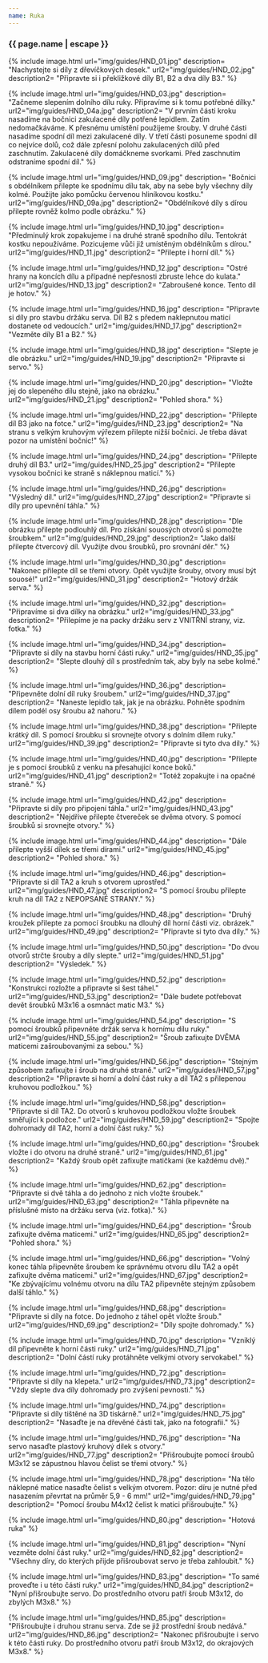 ```yaml
---
name: Ruka
---
```

### {{ page.name | escape }}

{% include image.html
    url="img/guides/HND_01.jpg"
    description=
        "Nachystejte si díly z dřevíčkových desek."
    url2="img/guides/HND_02.jpg"
    description2=
        "Připravte si i překližkové díly B1, B2 a dva díly B3."
%}

 {% include image.html
    url="img/guides/HND_03.jpg"
    description=
        "Začneme slepením dolního dílu ruky. Připravíme si k tomu potřebné dílky."
    url2="img/guides/HND_04a.jpg"
    description2=
        "V prvním části kroku nasadíme na bočnici zakulacené díly potřené lepidlem. Zatím nedomačkáváme. K přesnému umístění použijeme šrouby. V druhé části nasadíme spodní díl mezi zakulacené díly. V třetí části posuneme spodní díl co nejvíce dolů, což dále zpřesní polohu zakulacených dílů před zaschnutím. Zakulacené díly domáčkneme svorkami. Před zaschnutím odstraníme spodní díl."
%}

{% include image.html
    url="img/guides/HND_09.jpg"
    description=
        "Bočnici s obdélníkem přilepte ke spodnímu dílu tak, aby na sebe byly všechny díly kolmé. Použijte jako pomůcku červenou hliníkovou kostku."
    url2="img/guides/HND_09a.jpg"
    description2=
        "Obdélníkové díly s dírou přilepte rovněž kolmo podle obrázku."
 %}

 {% include image.html
    url="img/guides/HND_10.jpg"
    description=
        "Předminulý krok zopakujeme i na druhé straně spodního dílu. Tentokrát kostku nepoužíváme. Pozicujeme vůči již umístěným obdélníkům s dírou."
    url2="img/guides/HND_11.jpg"
    description2=
        "Přilepte i horní díl."
 %}

  {% include image.html
    url="img/guides/HND_12.jpg"
    description=
        "Ostré hrany na koncích dílu a případné nepřesnosti zbruste lehce do kulata."
    url2="img/guides/HND_13.jpg"
    description2=
        "Zabroušené konce. Tento díl je hotov."
 %}

{% include image.html
    url="img/guides/HND_16.jpg"
    description=
        "Připravte si díly pro stavbu držáku serva. Díl B2 s předem naklepnutou maticí dostanete od vedoucích."
    url2="img/guides/HND_17.jpg"
    description2=
        "Vezměte díly B1 a B2."
 %}

 {% include image.html
    url="img/guides/HND_18.jpg"
    description=
        "Slepte je dle obrázku."
    url2="img/guides/HND_19.jpg"
    description2=
        "Připravte si servo."
 %}

 {% include image.html
    url="img/guides/HND_20.jpg"
    description=
        "Vložte jej do slepeného dílu stejně, jako na obrázku."
    url2="img/guides/HND_21.jpg"
    description2=
        "Pohled shora."
 %}

 {% include image.html
    url="img/guides/HND_22.jpg"
    description=
        "Přilepte díl B3 jako na fotce."
    url2="img/guides/HND_23.jpg"
    description2=
        "Na stranu s velkým kruhovým výřezem přilepte nižší bočnici. Je třeba dávat pozor na umístění bočnic!"
 %}

 {% include image.html
    url="img/guides/HND_24.jpg"
    description=
        "Přilepte druhý díl B3."
    url2="img/guides/HND_25.jpg"
    description2=
        "Přilepte vysokou bočnici ke straně s náklepnou maticí."
 %}

 {% include image.html
    url="img/guides/HND_26.jpg"
    description=
        "Výsledný díl."
    url2="img/guides/HND_27.jpg"
    description2=
        "Připravte si díly pro upevnění táhla."
 %}

 {% include image.html
    url="img/guides/HND_28.jpg"
    description=
        "Dle obrázku přilepte podlouhlý díl. Pro získání souosých otvorů si pomožte šroubkem."
    url2="img/guides/HND_29.jpg"
    description2=
        "Jako další přilepte čtvercový díl. Využijte dvou šroubků, pro srovnání děr."
 %}

  {% include image.html
    url="img/guides/HND_30.jpg"
    description=
        "Nakonec přilepte díl se třemi otvory. Opět využijte šrouby, otvory musí být souosé!"
    url2="img/guides/HND_31.jpg"
    description2=
        "Hotový držák serva."
 %}

 {% include image.html
    url="img/guides/HND_32.jpg"
    description=
        "Připravíme si dva dílky na obrázku."
    url2="img/guides/HND_33.jpg"
    description2=
        "Přilepíme je na packy držáku serv z VNITŘNÍ strany, viz. fotka."
 %}

  {% include image.html
    url="img/guides/HND_34.jpg"
    description=
        "Připravte si díly na stavbu horní části ruky."
    url2="img/guides/HND_35.jpg"
    description2=
        "Slepte dlouhý díl s prostředním tak, aby byly na sebe kolmé."
 %}

 {% include image.html
    url="img/guides/HND_36.jpg"
    description=
        "Připevněte dolní díl ruky šroubem."
    url2="img/guides/HND_37.jpg"
    description2=
        "Naneste lepidlo tak, jak je na obrázku. Pohněte spodním dílem podél osy šroubu až nahoru."
 %}

 {% include image.html
    url="img/guides/HND_38.jpg"
    description=
        "Přilepte krátký díl. S pomocí šroubku si srovnejte otvory s dolním dílem ruky."
    url2="img/guides/HND_39.jpg"
    description2=
        "Připravte si tyto dva díly."
 %}

 {% include image.html
    url="img/guides/HND_40.jpg"
    description=
        "Přilepte je s pomocí šroubků z venku na přesahující konce boků."
    url2="img/guides/HND_41.jpg"
    description2=
        "Totéž zopakujte i na opačné straně."
 %}

  {% include image.html
    url="img/guides/HND_42.jpg"
    description=
        "Připravte si díly pro připojení táhla."
    url2="img/guides/HND_43.jpg"
    description2=
        "Nejdříve přilepte čtvereček se dvěma otvory. S pomocí šroubků si srovnejte otvory."
 %}

 {% include image.html
    url="img/guides/HND_44.jpg"
    description=
        "Dále přilepte vyšší dílek se třemi dírami."
    url2="img/guides/HND_45.jpg"
    description2=
        "Pohled shora."
 %}

  {% include image.html
    url="img/guides/HND_46.jpg"
    description=
        "Připravte si díl TA2 a kruh s otvorem uprostřed."
    url2="img/guides/HND_47.jpg"
    description2=
        "S pomocí šroubu přilepte kruh na díl TA2 z NEPOPSANÉ STRANY."
 %}

 {% include image.html
    url="img/guides/HND_48.jpg"
    description=
        "Druhý kroužek přilepte za pomocí šroubku na dlouhý díl horní části viz. obrázek."
    url2="img/guides/HND_49.jpg"
    description2=
        "Připravte si tyto dva díly."
 %}

 {% include image.html
    url="img/guides/HND_50.jpg"
    description=
        "Do dvou otvorů strčte šrouby a díly slepte."
    url2="img/guides/HND_51.jpg"
    description2=
        "Výsledek."
 %}

  {% include image.html
    url="img/guides/HND_52.jpg"
    description=
        "Konstrukci rozložte a připravte si šest táhel."
    url2="img/guides/HND_53.jpg"
    description2=
        "Dále budete potřebovat devět šroubků M3x16 a osmnáct matic M3."
 %}

  {% include image.html
    url="img/guides/HND_54.jpg"
    description=
        "S pomocí šroubků připevněte držák serva k hornímu dílu ruky."
    url2="img/guides/HND_55.jpg"
    description2=
        "Šroub zafixujte DVĚMA maticemi zašroubovanými za sebou."
 %}

  {% include image.html
    url="img/guides/HND_56.jpg"
    description=
        "Stejným způsobem zafixujte i šroub na druhé straně."
    url2="img/guides/HND_57.jpg"
    description2=
        "Připravte si horní a dolní část ruky a díl TA2 s přilepenou kruhovou podložkou."
 %}

  {% include image.html
    url="img/guides/HND_58.jpg"
    description=
        "Připravte si díl TA2. Do otvorů s kruhovou podložkou vložte šroubek směřující k podložce."
    url2="img/guides/HND_59.jpg"
    description2=
        "Spojte dohromady díl TA2, horní a dolní část ruky."
 %}

 {% include image.html
    url="img/guides/HND_60.jpg"
    description=
        "Šroubek vložte i do otvoru na druhé straně."
    url2="img/guides/HND_61.jpg"
    description2=
        "Každý šroub opět zafixujte matičkami (ke každému dvě)."
 %}

 {% include image.html
    url="img/guides/HND_62.jpg"
    description=
        "Připravte si dvě táhla a do jednoho z nich vložte šroubek."
    url2="img/guides/HND_63.jpg"
    description2=
        "Táhla připevněte na příslušné místo na držáku serva (viz. fotka)."
 %}

 {% include image.html
    url="img/guides/HND_64.jpg"
    description=
        "Šroub zafixujte dvěma maticemi."
    url2="img/guides/HND_65.jpg"
    description2=
        "Pohled shora."
 %}

 {% include image.html
    url="img/guides/HND_66.jpg"
    description=
        "Volný konec táhla připevněte šroubem ke správnému otvoru dílu TA2 a opět zafixujte dvěma maticemi."
    url2="img/guides/HND_67.jpg"
    description2=
        "Ke zbývajícímu volnému otvoru na dílu TA2 připevněte stejným způsobem další táhlo."
 %}

 {% include image.html
    url="img/guides/HND_68.jpg"
    description=
        "Připravte si díly na fotce. Do jednoho z táhel opět vložte šroub."
    url2="img/guides/HND_69.jpg"
    description2=
        "Díly spojte dohromady."
 %}

{% include image.html
    url="img/guides/HND_70.jpg"
    description=
        "Vzniklý díl připevněte k horní části ruky."
    url2="img/guides/HND_71.jpg"
    description2=
        "Dolní částí ruky protáhněte velkými otvory servokabel."
 %}

 {% include image.html
    url="img/guides/HND_72.jpg"
    description=
        "Připravte si díly na klepeta."
    url2="img/guides/HND_73.jpg"
    description2=
        "Vždy slepte dva díly dohromady pro zvýšení pevnosti."
 %}

  {% include image.html
    url="img/guides/HND_74.jpg"
    description=
        "Připravte si díly tištěné na 3D tiskárně."
    url2="img/guides/HND_75.jpg"
    description2=
        "Nasaďte je na dřevěné části tak, jako na fotografii."
 %}

 {% include image.html
    url="img/guides/HND_76.jpg"
    description=
        "Na servo nasaďte plastový kruhový dílek s otvory."
    url2="img/guides/HND_77.jpg"
    description2=
        "Přišroubujte pomocí šroubů M3x12 se zápustnou hlavou čelist se třemi otvory."
 %}

 {% include image.html
    url="img/guides/HND_78.jpg"
    description=
        "Na tělo náklepné matice nasaďte čelist s velkým otvorem. Pozor: díru je nutné před nasazením převrtat na průměr 5,9 - 6 mm!"
    url2="img/guides/HND_79.jpg"
    description2=
        "Pomocí šroubu M4x12 čelist k matici přišroubujte."
 %}

 {% include image.html
    url="img/guides/HND_80.jpg"
    description=
        "Hotová ruka"
 %}

 {% include image.html
    url="img/guides/HND_81.jpg"
    description=
        "Nyní vezměte dolní část ruky."
    url2="img/guides/HND_82.jpg"
    description2=
        "Všechny díry, do kterých přijde přišroubovat servo je třeba zahloubit."
 %}

{% include image.html
    url="img/guides/HND_83.jpg"
    description=
        "To samé proveďte i u této části ruky."
    url2="img/guides/HND_84.jpg"
    description2=
        "Nyní přišroubujte servo. Do prostředního otvoru patří šroub M3x12, do zbylých M3x8."
 %}

 {% include image.html
    url="img/guides/HND_85.jpg"
    description=
        "Přišroubujte i druhou stranu serva. Zde se již prostřední šroub nedává."
    url2="img/guides/HND_86.jpg"
    description2=
        "Nakonec přišroubujte i servo k této části ruky. Do prostředního otvoru patří šroub M3x12, do okrajových M3x8."
 %}
